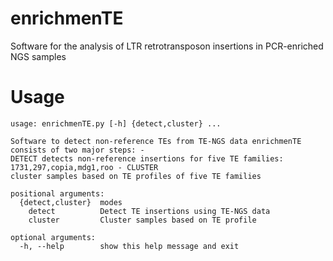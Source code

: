 # enrichmenTE
Software for the analysis of LTR retrotransposon insertions in PCR-enriched NGS samples

# Usage
```
usage: enrichmenTE.py [-h] {detect,cluster} ...

Software to detect non-reference TEs from TE-NGS data enrichmenTE consists of two major steps: -
DETECT detects non-reference insertions for five TE families: 1731,297,copia,mdg1,roo - CLUSTER
cluster samples based on TE profiles of five TE families

positional arguments:
  {detect,cluster}  modes
    detect          Detect TE insertions using TE-NGS data
    cluster         Cluster samples based on TE profile

optional arguments:
  -h, --help        show this help message and exit
```